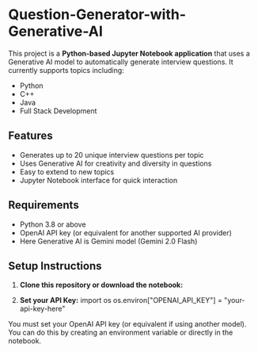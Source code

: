 # Question-Generator-with-Generative-AI

This project is a **Python-based Jupyter Notebook application** that uses a Generative AI model to automatically generate interview questions. It currently supports topics including:

- Python
- C++
- Java
- Full Stack Development

## Features

- Generates up to 20 unique interview questions per topic
- Uses Generative AI for creativity and diversity in questions
- Easy to extend to new topics
- Jupyter Notebook interface for quick interaction

## Requirements

- Python 3.8 or above
- OpenAI API key (or equivalent for another supported AI provider)
- Here Generative AI is Gemini model (Gemini 2.0 Flash)

## Setup Instructions

1. **Clone this repository or download the notebook:**

2. **Set your API Key:**
import os
os.environ["OPENAI_API_KEY"] = "your-api-key-here"

You must set your OpenAI API key (or equivalent if using another model). You can do this by creating an environment variable or directly in the notebook.
